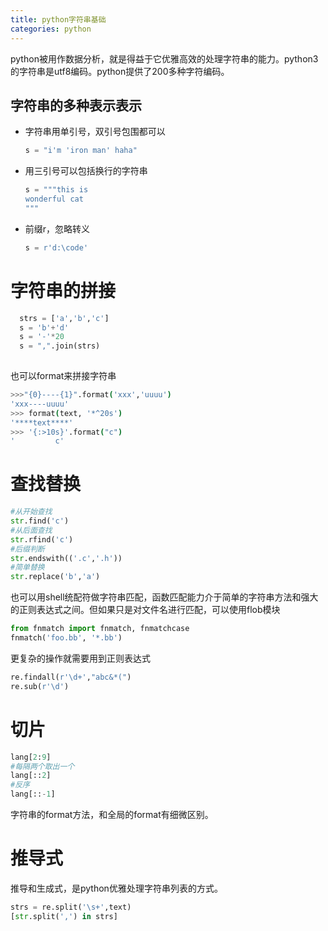 ```yaml
---
title: python字符串基础
categories: python
---
```

python被用作数据分析，就是得益于它优雅高效的处理字符串的能力。python3的字符串是utf8编码。python提供了200多种字符编码。

## 字符串的多种表示表示


- 字符串用单引号，双引号包围都可以
    ```python
    s = "i'm 'iron man' haha"
    ```
- 用三引号可以包括换行的字符串
  ```python
  s = """this is
  wonderful cat
  """
  ```
- 前缀r，忽略转义
  ```python
  s = r'd:\code'
  ```

# 字符串的拼接
  ```python
    strs = ['a','b','c']
    s = 'b'+'d'
    s = '-'*20
    s = ",".join(strs)
    
  ```

也可以format来拼接字符串
```bash
>>>"{0}----{1}".format('xxx','uuuu')
'xxx----uuuu'
>>> format(text, '*^20s') 
'****text****'
>>> '{:>10s}'.format("c")
'         c'
```

# 查找替换

```python
#从开始查找
str.find('c')
#从后面查找
str.rfind('c')
#后缀判断
str.endswith(('.c','.h'))
#简单替换
str.replace('b','a')
```

也可以用shell统配符做字符串匹配，函数匹配能力介于简单的字符串方法和强大的正则表达式之间。但如果只是对文件名进行匹配，可以使用flob模块
```python
from fnmatch import fnmatch, fnmatchcase
fnmatch('foo.bb', '*.bb')
```
更复杂的操作就需要用到正则表达式
```python
re.findall(r'\d+',"abc&*(")
re.sub(r'\d')
```



# 切片

```python
lang[2:9]
#每隔两个取出一个
lang[::2]  
#反序
lang[::-1] 
```

字符串的format方法，和全局的format有细微区别。


# 推导式
推导和生成式，是python优雅处理字符串列表的方式。


```python
strs = re.split('\s+',text)
[str.split(',') in strs]
```
#